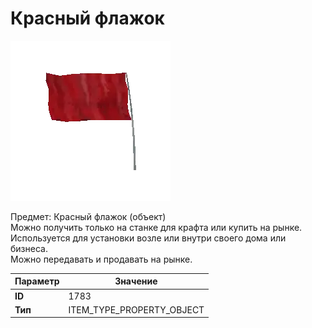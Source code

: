 # Красный флажок

![Item Image](../img/1783.webp?raw=true)

Предмет: Красный флажок (объект)<br>Можно получить только на станке для крафта или купить на рынке.<br>Используется для установки возле или внутри своего дома или бизнеса.<br>Можно передавать и продавать на рынке.


| Параметр | Значение |
|----------|----------|
| **ID** | 1783 |
| **Тип** | ITEM_TYPE_PROPERTY_OBJECT |

